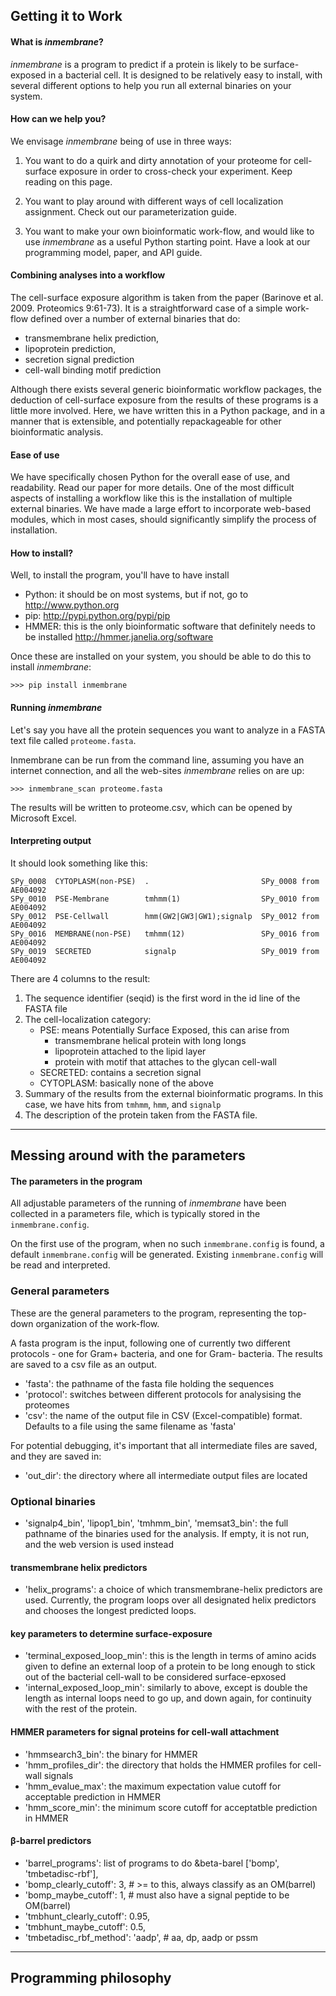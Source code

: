 ## Getting it to Work

#### What is _inmembrane_?

_inmembrane_ is a program to predict if a protein is likely to be surface-exposed in a bacterial cell. It is designed to be relatively easy to install, with several different options to help you run all external binaries on your system.

#### How can we help you?

We envisage _inmembrane_ being of use in three ways:

1. You want to do a quirk and dirty annotation of your proteome for cell-surface exposure in order to cross-check your experiment. Keep reading on this page.

2. You want to play around with different ways of cell localization assignment. Check out our parameterization guide.

3. You want to make your own bioinformatic work-flow, and would like to use _inmembrane_ as a useful Python starting point. Have a look at our programming model, paper, and API guide.


#### Combining analyses into a workflow

The cell-surface exposure algorithm is taken from the paper (Barinove et al. 2009. Proteomics 9:61-73). It is a straightforward case of a simple work-flow defined over a number of external binaries that do:

- transmembrane helix prediction,
- lipoprotein prediction,
- secretion signal prediction
- cell-wall binding motif prediction

Although there exists several generic bioinformatic workflow packages, the deduction of cell-surface exposure from the results of these programs is a little more involved. Here, we have written this in a Python package, and in a manner that is extensible, and potentially repackageable for other bioinformatic analysis. 

#### Ease of use

We have specifically chosen Python for the overall ease of use, and readability. Read our paper for more details. One of the most difficult aspects of installing a workflow like this is the installation of multiple external binaries. We have made a large effort to incorporate web-based modules, which in most cases, should significantly simplify the process of installation.

#### How to install?

Well, to install the program, you'll have to have install

 - Python: it should be on most systems, but if not, go to <http://www.python.org>
 - pip: <http://pypi.python.org/pypi/pip>
 - HMMER: this is the only bioinformatic software that definitely needs to be installed <http://hmmer.janelia.org/software>

Once these are installed on your system, you should be able to do this to install _inmembrane_:

    >>> pip install inmembrane

#### Running _inmembrane_

Let's say you have all the protein sequences you want to analyze in a FASTA text file called `proteome.fasta`.

Inmembrane can be run from the command line, assuming you have an internet connection, and all the web-sites _inmembrane_ relies on are up:

    >>> inmembrane_scan proteome.fasta

The results will be written to proteome.csv, which can be opened by Microsoft Excel. 

#### Interpreting output

It should look something like this: 

    SPy_0008  CYTOPLASM(non-PSE)  .                         SPy_0008 from AE004092
    SPy_0010  PSE-Membrane        tmhmm(1)                  SPy_0010 from AE004092
    SPy_0012  PSE-Cellwall        hmm(GW2|GW3|GW1);signalp  SPy_0012 from AE004092
    SPy_0016  MEMBRANE(non-PSE)   tmhmm(12)                 SPy_0016 from AE004092
    SPy_0019  SECRETED            signalp                   SPy_0019 from AE004092

There are 4 columns to the result: 

1. The sequence identifier (seqid) is the first word in the id line of the FASTA file
2. The cell-localization category:
    - PSE: means Potentially Surface Exposed, this can arise from
        - transmembrane helical protein with long longs
        - lipoprotein attached to the lipid layer
        - protein with motif that attaches to the glycan cell-wall
    - SECRETED: contains a secretion signal
    - CYTOPLASM: basically none of the above
3. Summary of the results from the external bioinformatic programs. In this case, we have hits from `tmhmm`, `hmm`, and `signalp`
4. The description of the protein taken from the FASTA file.

----

## Messing around with the parameters

#### The parameters in the program

All adjustable parameters of the running of _inmembrane_ have been collected in a parameters file, which is typically stored in the `inmembrane.config`. 

On the first use of the program, when no such `inmembrane.config` is found, a default `inmembrane.config` will be generated. Existing `inmembrane.config` will be read and interpreted.

### General parameters

These are the general parameters to the program, representing the top-down organization of the work-flow. 

A fasta program is the input, following one of currently two different protocols - one for Gram+ bacteria, and one for Gram- bacteria. The results are saved to a csv file as an output.

- 'fasta': the pathname of the fasta file holding the sequences
- 'protocol': switches between different protocols for analysising the proteomes
- 'csv': the name of the output file in CSV (Excel-compatible) format. Defaults to a file using the same filename as 'fasta'

For potential debugging, it's important that all intermediate files are saved, and they are saved in: 

- 'out_dir': the directory where all intermediate output files are located

### Optional binaries

- 'signalp4_bin', 'lipop1_bin', 'tmhmm_bin', 'memsat3_bin': the full pathname of the binaries used for the analysis. If empty, it is not run, and the web version is used instead

#### transmembrane helix predictors

- 'helix_programs': a choice of which transmembrane-helix predictors are used. Currently, the program loops over all designated helix predictors and chooses the longest predicted loops.

#### key parameters to determine surface-exposure

- 'terminal_exposed_loop_min': this is the length in terms of amino acids given to define an external loop of a protein to be long enough to stick out of the bacterial cell-wall to be considered surface-epxosed
- 'internal_exposed_loop_min': similarly to above, except is double the length as internal loops need to go up, and down again, for continuity with the rest of the protein.

#### HMMER parameters for signal proteins for cell-wall attachment

- 'hmmsearch3_bin': the binary for HMMER
- 'hmm_profiles_dir': the directory that holds the HMMER profiles for cell-wall signals
- 'hmm_evalue_max': the maximum expectation value cutoff for acceptable prediction in HMMER
- 'hmm_score_min': the minimum score cutoff for acceptatble prediction in HMMER

#### &beta;-barrel predictors

- 'barrel_programs': list of programs to do &beta-barel ['bomp', 'tmbetadisc-rbf'],
- 'bomp_clearly_cutoff': 3, # >= to this, always classify as an OM(barrel)
- 'bomp_maybe_cutoff': 1, # must also have a signal peptide to be OM(barrel)
- 'tmbhunt_clearly_cutoff': 0.95,
- 'tmbhunt_maybe_cutoff': 0.5,
- 'tmbetadisc_rbf_method': 'aadp', # aa, dp, aadp or pssm

----

## Programming philosophy

